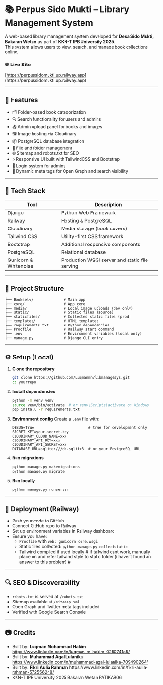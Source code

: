 # 📚 Perpus Sido Mukti – Library Management System

A web-based library management system developed for **Desa Sido Mukti, Bakaran Wetan** as part of **KKN-T IPB University 2025**.  
This system allows users to view, search, and manage book collections online.

### 🌐 Live Site  
[https://perpussidomukti.up.railway.app](https://perpussidomukti.up.railway.app)

---

## 📌 Features

- 🗂️ Folder-based book categorization  
- 🔍 Search functionality for users and admins  
- 📤 Admin upload panel for books and images  
- 🖼️ Image hosting via Cloudinary  
- 📦 PostgreSQL database integration  
- 📁 File and folder management  
- 🌐 Sitemap and robots.txt for SEO  
- ⚡ Responsive UI built with TailwindCSS and Bootstrap  
- 🔐 Login system for admins  
- 📄 Dynamic meta tags for Open Graph and search visibility

---

## 🚀 Tech Stack

| Tool | Description |
|------|-------------|
| Django | Python Web Framework |
| Railway | Hosting & PostgreSQL |
| Cloudinary | Media storage (book covers) |
| Tailwind CSS | Utility-first CSS framework |
| Bootstrap | Additional responsive components |
| PostgreSQL | Relational database |
| Gunicorn & Whitenoise | Production WSGI server and static file serving |

---

## 📁 Project Structure

```
├── Bookselv/              # Main app
├── core/                  # App core
├── media/                 # Local image uploads (dev only)
├── static/                # Static files (source)
├── staticfiles/           # Collected static files (prod)
├── templates/             # HTML templates
├── requirements.txt       # Python dependencies
├── Procfile               # Railway start command
├── .env                   # Environment variables (local only)
├── manage.py              # Django CLI entry
```

---

## ⚙️ Setup (Local)

1. **Clone the repository**
   ```bash
   git clone https://github.com/Luqmanmh/libmanagesys.git
   cd yourrepo
   ```

2. **Install dependencies**
   ```bash
   python -m venv venv
   source venv/bin/activate  # or venv\Scripts\activate on Windows
   pip install -r requirements.txt
   ```

3. **Environment config**
   Create a `.env` file with:
   ```env
   DEBUG=True                         # true for development only
   SECRET_KEY=your-secret-key
   CLOUDINARY_CLOUD_NAME=xxx
   CLOUDINARY_API_KEY=xxx
   CLOUDINARY_API_SECRET=xxx
   DATABASE_URL=sqlite:///db.sqlite3  # or your PostgreSQL URL
   ```

4. **Run migrations**
   ```bash
   python manage.py makemigrations
   python manage.py migrate
   ```

5. **Run locally**
   ```bash
   python manage.py runserver
   ```

---

## 🚢 Deployment (Railway)

- Push your code to GitHub
- Connect GitHub repo to Railway
- Set up environment variables in Railway dashboard
- Ensure you have:
  - `Procfile` with `web: gunicorn core.wsgi`
  - Static files collected: `python manage.py collectstatic`
  - Tailwind compiled if used locally # if tailwind cant work, manually place on and refer tailwind style to static folder (i havent found an answer to this problem) #

---

## 🔍 SEO & Discoverability

- `robots.txt` is served at `/robots.txt`
- Sitemap available at `/sitemap.xml`
- Open Graph and Twitter meta tags included
- Verified with Google Search Console

---

## 📷 Credits

- Built by: **Luqman Mohammad Hakim**  
            https://www.linkedin.com/in/luqman-m-hakim-0250741a5/
- Built by: **Muhammad Agal Lulanika**  
            https://www.linkedin.com/in/muhammad-agal-lulanika-709490264/
- Built by: **Fikri Aulia Rahman** 
            https://www.linkedin.com/in/fikri-aulia-rahman-572556248/
- KKN-T IPB University 2025 Bakaran Wetan PATIKAB06